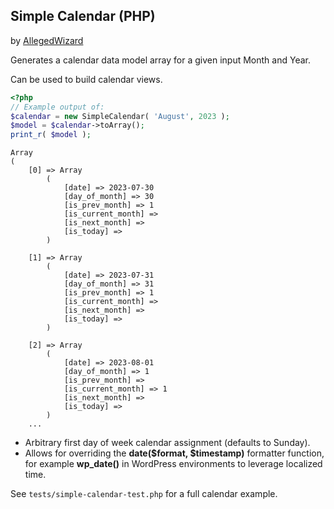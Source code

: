 ## Simple Calendar (PHP)

by [AllegedWizard](https://allegedwizard.com)

Generates a calendar data model array for a given input Month and Year. 

Can be used to build calendar views.

```php
<?php
// Example output of:
$calendar = new SimpleCalendar( 'August', 2023 );
$model = $calendar->toArray();
print_r( $model );
```

```
Array
(
    [0] => Array
        (
            [date] => 2023-07-30
            [day_of_month] => 30
            [is_prev_month] => 1
            [is_current_month] => 
            [is_next_month] => 
            [is_today] => 
        )

    [1] => Array
        (
            [date] => 2023-07-31
            [day_of_month] => 31
            [is_prev_month] => 1
            [is_current_month] => 
            [is_next_month] => 
            [is_today] => 
        )

    [2] => Array
        (
            [date] => 2023-08-01
            [day_of_month] => 1
            [is_prev_month] => 
            [is_current_month] => 1
            [is_next_month] => 
            [is_today] => 
        )
    ...
```


* Arbitrary first day of week calendar assignment (defaults to Sunday).
* Allows for overriding the <b>date($format, $timestamp)</b> formatter function, for example <b>wp_date()</b>
  in WordPress environments to leverage localized time.

See <code>tests/simple-calendar-test.php</code> for a full calendar example. 